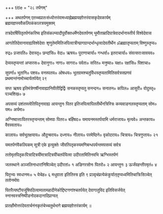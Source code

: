 +++
title = "२८ तर्पणम्‌"

+++
अथतर्पणम्‌ एतच्चप्रातःसंध्योत्तरंवामध्याह्नेब्रह्मयज्ञोत्तरंवासकृदेवकार्यम् ब्रह्मयज्ञस्यवैकल्पिकंकालत्रयमुक्तम्

तत्रदेवर्षिपितृतर्पणंकरिष्य इतिसंकल्प्यादौपूर्वोक्तधर्मेणदेवतर्पणम् भूमौताम्रादिपात्रेवादर्भानास्तीर्य विश्वेदेवास

आगतेतिदेवानावाह्यविश्वेदेवाः शृणुतेममितिजपित्वात्रीन्प्रागग्रान्दर्भान्धृत्वादेवतीर्थेन ॐब्रह्मातृप्यताम् विष्णुस्तृप्य०

रुद्र० प्रजापति० देवास्तृ० छन्दांसि० वेदा० ऋषय० पुराणाचार्या० गन्धर्वा० इतराचार्या० संवत्सराःसावयव०

देव्यस्तृप्यन्तां अप्सरसः० देवानुगा० नागा० सागरा० पर्वता० सरित० मनुष्या० यक्षा० रक्षांसि० पिशाचा०

सुपर्णा० भूतानि० पशव० वनस्पतय० ओषधय० भूतग्रामश्चतुर्विधस्तृप्यतामितिसर्वत्रसप्रणवं प्रथमान्तंनामोच्चार्यतर्पयेत् २९

सप्त ऋषय इतिमंत्रेणर्षीनावाह्यानिवीतीद्विर्द्विः सनकस्तृप्यतु सनन्दन० सनातन० कपिल० आसुरी० वोदुस्तृ० पञ्चशिख० ७

अपसव्यं उशंतस्त्वेतिपितृनावाह्य आयन्तुनः पितर इतिजपित्वापिततीर्थेनत्रिस्त्रिः कव्यवाडनलस्तृप्यताम् सोम० यम० अर्यमा०

अग्निष्वात्ताःपितरस्तृप्यन्ताम् सोमपाः पितरः० बर्हिषदः० यमायनमस्तर्पयामि धर्मराजाय० मृत्यवे० अन्तकाय० वैवस्वताय०

कालाय० सर्वभूतक्षयाय० औदुन्बराय० दध्नाय० नीलाय० परमेष्ठिने० वृकोदराय० चित्राय० चित्रगुप्ताय० २१

यमतर्पणंवैकल्पिकम् सूत्री एके इत्युक्तेः जीवत्पितृकस्यमणिबन्धपर्यन्तमपसव्यं सर्वत्र

ततोमृतपितृकःपित्रादित्रयींमात्रादित्रयींचतर्पयित्वा उदीरतामितिनवभि ऋग्भिस्तर्पणं

जलस्थाने अञ्जलिनाधारांनिषिञ्चेत्‌ उदीरतां० १ अङिगरसोनः पितरो० २ आयन्तुनः ३ ऊर्जंवहन्तीरमृतं० ४

पितृभ्यः स्वधानमः० ५ येचेह० ६ मधुवाता इतितिस्त्र इति ९ प्रञ्यृचंप्रत्येकंकुर्यात्‌तृप्यध्वमितिचात्रिःसिञ्चेत्‌ ततोनमोवः

पितरैत्यष्टौयजूंषिपठित्वामातामहादीनेकोद्दिष्टगणांश्चतर्पयेत् देवागातुविद इतिविसर्जयेत् स्नानवस्त्रनिष्पीडनोदकदानादिप्राग्वत्

प्रातर्होमोत्तरंदेवतार्चनंनकृतंचेच्चतुर्थभागे ब्रह्मयज्ञोत्तरंकार्यम् ॥
